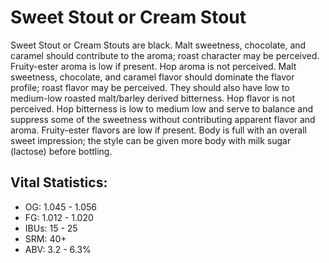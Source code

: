 # Sweet Stout or Cream Stout

Sweet Stout or Cream Stouts are black. Malt sweetness, chocolate, and caramel should contribute to the aroma; roast character may be perceived. Fruity-ester aroma is low if present. Hop aroma is not perceived. Malt sweetness, chocolate, and caramel flavor should dominate the flavor profile; roast flavor may be perceived. They should also have low to medium-low roasted malt/barley derived bitterness. Hop flavor is not perceived. Hop bitterness is low to medium low and serve to balance and suppress some of the sweetness without contributing apparent flavor and aroma. Fruity-ester flavors are low if present. Body is full with an overall sweet impression; the style can be given more body with milk sugar (lactose) before bottling.

## Vital Statistics:

- OG: 1.045 - 1.056
- FG: 1.012 - 1.020
- IBUs: 15 - 25
- SRM: 40+
- ABV: 3.2 - 6.3%